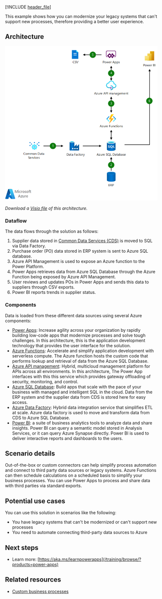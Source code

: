 [!INCLUDE [header_file](../../../includes/sol-idea-header.md)]

This example shows how you can modernize your legacy systems that can't support new processes, therefore providing a better user experience.

## Architecture

![Architecture shows data from CDS to SQL via Data Factory and from ERP to SQL. Power Apps gets data, sends via CSV, Power BI shows trends.](../media/lob.png)

*Download a [Visio file](https://arch-center.azureedge.net/lob.vsdx) of this architecture.*

### Dataflow

The data flows through the solution as follows:

1. Supplier data stored in [Common Data Services (CDS)](https://learn.microsoft.com/en-us/business-applications-release-notes/april18/common-data-service-apps/) is moved to SQL via Data Factory.
1. Purchase order (PO) data stored in ERP system is sent to Azure SQL database.
1. Azure API Management is used to expose an Azure function to the Power Platform.
1. Power Apps retrieves data from Azure SQL Database through the Azure Function being exposed by Azure API Management.
1. User reviews and updates POs in Power Apps and sends this data to suppliers through CSV exports.
1. Power BI reports trends in supplier status.

### Components

Data is loaded from these different data sources using several Azure components:

- [Power Apps](/power-apps/): Increase agility across your organization by rapidly building low-code apps that modernize processes and solve tough challenges. In this architecture, this is the application development technology that provides the user interface for the solution.
- [Azure Functions](https://azure.microsoft.com/services/functions): Accelerate and simplify application development with serverless compute. The Azure function hosts the custom code that performs lookup and retrieval of data from the Azure SQL Database.
- [Azure API management](/azure/api-management/api-management-key-concepts): Hybrid, multicloud management platform for APIs across all environments.  In this architecture, The Power App interfaces with this this service which provides gateway offloading of security, monitoring, and control.
- [Azure SQL Database](https://azure.microsoft.com/services/sql-database): Build apps that scale with the pace of your business with managed and intelligent SQL in the cloud. Data from the ERP system and the supplier data from CDS is stored here for easy access.
- [Azure Data Factory](https://azure.microsoft.com/services/data-factory): Hybrid data integration service that simplifies ETL at scale. Azure data factory is used to move and transform data from CDS to Azure SQL Database.
- [Power BI](/power-bi): a suite of business analytics tools to analyze data and share insights. Power BI can query a semantic model stored in Analysis Services, or it can query Azure Synapse directly.  Power BI is used to deliver interactive reports and dashboards to the users.

## Scenario details

Out-of-the-box or custom connectors can help simplify process automation and connect to third party data sources or legacy systems. Azure Functions can then schedule calculations on a scheduled basis to simplify your business processes. You can use Power Apps to process and share data with third parties via standard exports.

## Potential use cases

You can use this solution in scenarios like the following:

- You have legacy systems that can't be modernized or can't support new processes
- You need to automate connecting third-party data sources to Azure

## Next steps

- Learn more: [https://aka.ms/learnpowerapps](/training/browse/?products=power-apps)

## Related resources

- [Custom business processes](../../solution-ideas/articles/custom-business-processes.yml)
